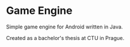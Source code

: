 # Game Engine
Simple game engine for Android written in Java.

Created as a bachelor's thesis at CTU in Prague.